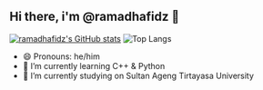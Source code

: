 ## Hi there, i'm @ramadhafidz 👋

[![ramadhafidz's GitHub stats](https://github-readme-stats.vercel.app/api?username=ramadhafidz&show_icons=true&theme=transparent)](https://github.com/anuraghazra/github-readme-stats)
![Top Langs](https://github-readme-stats.vercel.app/api/top-langs/?username=ramadhafidz&layout=compact&theme=transparent)

- 😄 Pronouns: he/him
- 🌱 I’m currently learning C++ & Python
- 🔭 I’m currently studying on Sultan Ageng Tirtayasa University
<!--
**ramadhafidz/ramadhafidz** is a ✨ _special_ ✨ repository because its `README.md` (this file) appears on your GitHub profile.

Here are some ideas to get you started:

- 👯 I’m looking to collaborate on ...
- 🤔 I’m looking for help with ...
- 💬 Ask me about ...
- 📫 How to reach me: ...
- ⚡ Fun fact: ...
-->